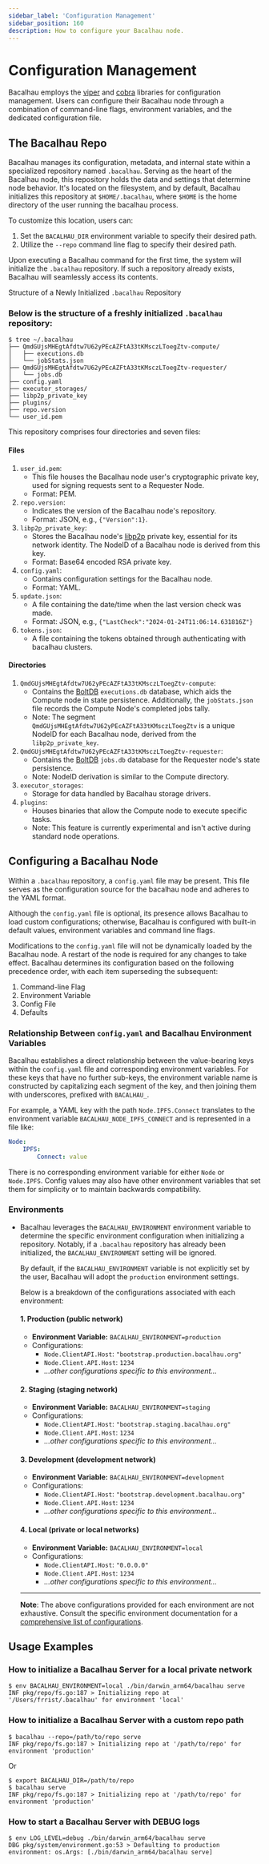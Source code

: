 ```yaml
---
sidebar_label: 'Configuration Management'
sidebar_position: 160
description: How to configure your Bacalhau node.
---
```


# Configuration Management

Bacalhau employs the [viper](https://github.com/spf13/viper) and [cobra](https://github.com/spf13/cobra) libraries for configuration management. Users can configure their Bacalhau node through a combination of command-line flags, environment variables, and the dedicated configuration file.

## The Bacalhau Repo

Bacalhau manages its configuration, metadata, and internal state within a specialized repository named `.bacalhau`. Serving as the heart of the Bacalhau node, this repository holds the  data and settings that determine node behavior. It's located on the  filesystem, and by default, Bacalhau initializes this repository at `$HOME/.bacalhau`, where `$HOME` is the home directory of the user running the bacalhau process.

To customize this location, users can:

1. Set the `BACALHAU_DIR` environment variable to specify their desired path.
2. Utilize the `--repo` command line flag to specify their desired path.

Upon executing a Bacalhau command for the first time, the system will initialize the `.bacalhau` repository. If such a repository already exists, Bacalhau will seamlessly access its contents.

Structure of a Newly Initialized `.bacalhau` Repository

### Below is the structure of a freshly initialized `.bacalhau` repository:

```shell
$ tree ~/.bacalhau
├── QmdGUjsMHEgtAfdtw7U62yPEcAZFtA33tKMsczLToegZtv-compute/
│   ├── executions.db
│   └── jobStats.json
├── QmdGUjsMHEgtAfdtw7U62yPEcAZFtA33tKMsczLToegZtv-requester/
│   └── jobs.db
├── config.yaml
├── executor_storages/
├── libp2p_private_key
├── plugins/
├── repo.version
└── user_id.pem
```

This repository comprises four directories and seven files:

#### Files

1. `user_id.pem`:
   - This file houses the Bacalhau node user's cryptographic private key, used for signing requests sent to a Requester Node.
   - Format: PEM.
2. `repo.version`:
   - Indicates the version of the Bacalhau node's repository.
   - Format: JSON, e.g., `{"Version":1}`.
3. `libp2p_private_key`:
   - Stores the Bacalhau node's [libp2p](https://libp2p.io/) private key, essential for its network identity. The NodeID of a Bacalhau node is derived from this key.
   - Format: Base64 encoded RSA private key.
4. `config.yaml`:
   - Contains configuration settings for the Bacalhau node.
   - Format: YAML.
5. `update.json`:
   - A file containing the date/time when the last version check was made.
   - Format: JSON, e.g., `{"LastCheck":"2024-01-24T11:06:14.631816Z"}`
6. `tokens.json`:
   - A file containing the tokens obtained through authenticating with bacalhau clusters.

#### Directories

1. `QmdGUjsMHEgtAfdtw7U62yPEcAZFtA33tKMsczLToegZtv-compute`:
   - Contains the [BoltDB](https://github.com/etcd-io/bbolt) `executions.db` database, which aids the Compute node in state persistence. Additionally, the `jobStats.json` file records the Compute Node's completed jobs tally.
   - Note: The segment `QmdGUjsMHEgtAfdtw7U62yPEcAZFtA33tKMsczLToegZtv` is a unique NodeID for each Bacalhau node, derived from the `libp2p_private_key`.
2. `QmdGUjsMHEgtAfdtw7U62yPEcAZFtA33tKMsczLToegZtv-requester`:
   - Contains the [BoltDB](https://github.com/etcd-io/bbolt) `jobs.db` database for the Requester node's state persistence.
   - Note: NodeID derivation is similar to the Compute directory.
3. `executor_storages`:
   - Storage for data handled by Bacalhau storage drivers.
4. `plugins`:
   - Houses binaries that allow the Compute node to execute specific tasks.
   - Note: This feature is currently experimental and isn't active during standard node operations.

## Configuring a Bacalhau Node

Within a `.bacalhau` repository, a `config.yaml` file may be present. This file serves as the configuration source for the bacalhau node and adheres to the YAML format.

Although the `config.yaml` file is optional, its presence allows Bacalhau to load custom configurations; otherwise, Bacalhau is configured with built-in default values, environment variables and command line flags.

Modifications to the `config.yaml` file will not be dynamically loaded by the Bacalhau node. A restart of the node is required for any changes to take effect. Bacalhau determines its configuration based on the following precedence order, with each item superseding the subsequent:

1. Command-line Flag
2. Environment Variable
3. Config File
4. Defaults

### Relationship Between `config.yaml` and Bacalhau Environment Variables

Bacalhau establishes a direct relationship between the value-bearing keys within the `config.yaml` file and corresponding environment variables. For these keys that have no further sub-keys, the environment variable name is constructed by capitalizing each segment of the key, and then joining them with underscores, prefixed with `BACALHAU_`.

For example, a YAML key with the path `Node.IPFS.Connect` translates to the environment variable `BACALHAU_NODE_IPFS_CONNECT` and is represented in a file like:

```yaml
Node:
    IPFS:
        Connect: value
```

There is no corresponding environment variable for either `Node` or `Node.IPFS`.
Config values may also have other environment variables that set them for
simplicity or to maintain backwards compatibility.

### Environments

- Bacalhau leverages the `BACALHAU_ENVIRONMENT` environment variable to determine the specific environment configuration when initializing a repository. Notably, if a `.bacalhau` repository has already been initialized, the `BACALHAU_ENVIRONMENT` setting will be ignored.

  By default, if the `BACALHAU_ENVIRONMENT` variable is not explicitly set by the user, Bacalhau will adopt the `production` environment settings.

  Below is a breakdown of the configurations associated with each environment:

  #### 1. Production (public network)

  - **Environment Variable:** `BACALHAU_ENVIRONMENT=production`
  - Configurations:
    - `Node.ClientAPI.Host`: `"bootstrap.production.bacalhau.org"`
    - `Node.Client.API.Host`: `1234`
    - *...other configurations specific to this environment...*

  #### 2. Staging (staging network)

  - **Environment Variable:** `BACALHAU_ENVIRONMENT=staging`
  - Configurations:
    - `Node.ClientAPI.Host`: `"bootstrap.staging.bacalhau.org"`
    - `Node.Client.API.Host`: `1234`
    - *...other configurations specific to this environment...*

  #### 3. Development (development network)

  - **Environment Variable:** `BACALHAU_ENVIRONMENT=development`
  - Configurations:
    - `Node.ClientAPI.Host`: `"bootstrap.development.bacalhau.org"`
    - `Node.Client.API.Host`: `1234`
    - *...other configurations specific to this environment...*

  #### 4. Local (private or local networks)

  - **Environment Variable:** `BACALHAU_ENVIRONMENT=local`
  - Configurations:
    - `Node.ClientAPI.Host`: `"0.0.0.0"`
    - `Node.Client.API.Host`: `1234`
    - *...other configurations specific to this environment...*

  ------

  **Note**: The above configurations provided for each environment are not exhaustive. Consult the specific environment documentation for a [comprehensive list of configurations](https://github.com/bacalhau-project/bacalhau/tree/main/pkg/config/configenv).

## Usage Examples

### How to initialize a Bacalhau Server for a local private network

```
$ env BACALHAU_ENVIRONMENT=local ./bin/darwin_arm64/bacalhau serve
INF pkg/repo/fs.go:187 > Initializing repo at '/Users/frrist/.bacalhau' for environment 'local'
```

### How to initialize a Bacalhau Server with a custom repo path

```
$ bacalhau --repo=/path/to/repo serve
INF pkg/repo/fs.go:187 > Initializing repo at '/path/to/repo' for environment 'production'
```

Or

```
$ export BACALHAU_DIR=/path/to/repo
$ bacalhau serve
INF pkg/repo/fs.go:187 > Initializing repo at '/path/to/repo' for environment 'production'
```

### How to start a Bacalhau Server with DEBUG logs

```
$ env LOG_LEVEL=debug ./bin/darwin_arm64/bacalhau serve
DBG pkg/system/environment.go:53 > Defaulting to production environment: os.Args: [./bin/darwin_arm64/bacalhau serve]

```
